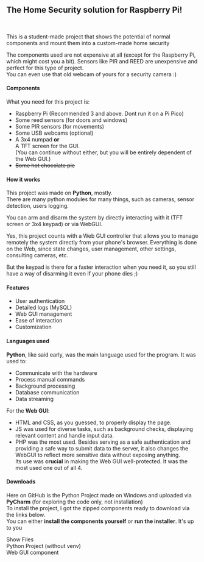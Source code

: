 <h2>The Home Security solution for Raspberry Pi!</h2>
<br>
<p>This is a student-made project that shows the potential of normal components and mount them into a custom-made home security</p>
<p>The components used are not expensive at all (except for the Raspberry Pi, which might cost you a bit). Sensors like PIR and REED are unexpensive and perfect for this type of project.<br>
You can even use that old webcam of yours for a security camera :)</p>

<h4>Components</h4>
<p>What you need for this project is:</p>
<ul>
  <li>Raspberry Pi (Recommended 3 and above. Dont run it on a Pi Pico)</li>
  <li>Some reed sensors (for doors and windows)</li>
  <li>Some PIR sensors (for movements)</li>
  <li>Some USB webcams (optional)</li>
  <li>A 3x4 numpad <b>or</b><br>A TFT screen for the GUI.<br>(You can continue without either, but you will be entirely dependent of the Web GUI.)</li>
  <li><s>Some hot chocolate pie</s></li>
</ul>

<h4>How it works</h4>
<p>This project was made on <b>Python</b>, mostly. <br>There are many python modules for many things, such as cameras, sensor detection, users logging.</p>
<p>You can arm and disarm the system by directly interacting with it (TFT screen or 3x4 keypad) or via WebGUI.</p>
<p>Yes, this project counts with a Web GUI controller that allows you to manage remotely the system directly from your phone's browser. Everything is done on the Web, since state changes, user management, other settings, consulting cameras, etc.</p>
<p>But the keypad is there for a faster interaction when you need it, so you still have a way of disarming it even if your phone dies ;)</p>

<h4>Features</h4>
<ul>
  <li>User authentication</li>
  <li>Detailed logs (MySQL)</li>
  <li>Web GUI management</li>
  <li>Ease of interaction</li>
  <li>Customization</li>
</ul>

<h4>Languages used</h4>
<p><b>Python</b>, like said early, was the main language used for the program. It was used to:<br>
  <ul>
    <li>Communicate with the hardware</li>
    <li>Process manual commands</li>
    <li>Background processing</li>
    <li>Database communication</li>
    <li>Data streaming</li>
  </ul>
  
<p>For the <b>Web GUI</b>:<br>
  <ul>
  <li>HTML and CSS, as you guessed, to properly display the page.</li>
  <li>JS was used for diverse tasks, such as background checks, displaying relevant content and handle input data.</li>
  <li>PHP was the most used. Besides serving as a safe authentication and providing a safe way to submit data to the server, 
  it also changes the WebGUI to reflect more sensitive data without exposing anything.<br>
  Its use was <b>crucial</b> in making the Web GUI well-protected. It was the most used one out of all 4.</li>
  </ul>
</p>
  
<h4>Downloads</h4>
<p>Here on GitHub is the Python Project made on Windows and uploaded via <b>PyCharm</b> (for exploring the code only, not installation)<br>
To install the project, I got the zipped components ready to download via the links below.<br>
You can either <b>install the components yourself</b> or <b>run the installer</b>. It's up to you</p>
<a target="https://suricatingss.xyz/nextcloud/index.php/s/ARrYTe69qzrbqwd" target="_blank">Show Files</a><br>
<a target="https://suricatingss.xyz/nextcloud/index.php/s/ARrYTe69qzrbqwd/download?path=%2F&files=python_prog.zip">Python Project (without venv)</a><br>
<a target="https://suricatingss.xyz/nextcloud/index.php/s/ARrYTe69qzrbqwd/download?path=%2F&files=safe-gui.zip">Web GUI component</a>
